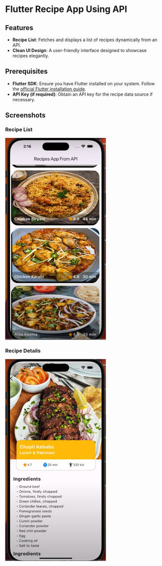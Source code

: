 # Flutter Recipe App Using API


## Features

- **Recipe List**: Fetches and displays a list of recipes dynamically from an API.
- **Clean UI Design**: A user-friendly interface designed to showcase recipes elegantly.


## Prerequisites

- **Flutter SDK**: Ensure you have Flutter installed on your system. Follow the [official Flutter installation guide](https://docs.flutter.dev/get-started/install).
- **API Key (if required)**: Obtain an API key for the recipe data source if necessary.

## Screenshots

### Recipe List
![Recipe List](Screenshot/1.png)

### Recipe Details
![Recipe Details](Screenshot/2.png)
